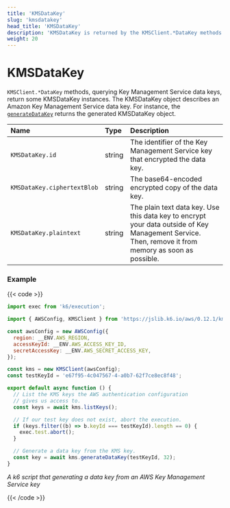 ```yaml
---
title: 'KMSDataKey'
slug: 'kmsdatakey'
head_title: 'KMSDataKey'
description: 'KMSDataKey is returned by the KMSClient.*DataKey methods that query KMS data keys'
weight: 20
---
```


# KMSDataKey

`KMSClient.*DataKey` methods, querying Key Management Service data keys, return some KMSDataKey instances.
The KMSDataKey object describes an Amazon Key Management Service data key.
For instance, the [`generateDataKey`](https://grafana.com/docs/k6/<K6_VERSION>/javascript-api/jslib/aws/kmsclient/generatedatakey/) returns the generated KMSDataKey object.

| Name                        | Type   | Description                                                                                                                                         |
| :-------------------------- | :----- | :-------------------------------------------------------------------------------------------------------------------------------------------------- |
| `KMSDataKey.id`             | string | The identifier of the Key Management Service key that encrypted the data key.                                                                       |
| `KMSDataKey.ciphertextBlob` | string | The base64-encoded encrypted copy of the data key.                                                                                                  |
| `KMSDataKey.plaintext`      | string | The plain text data key. Use this data key to encrypt your data outside of Key Management Service. Then, remove it from memory as soon as possible. |

### Example

{{< code >}}

```javascript
import exec from 'k6/execution';

import { AWSConfig, KMSClient } from 'https://jslib.k6.io/aws/0.12.1/kms.js';

const awsConfig = new AWSConfig({
  region: __ENV.AWS_REGION,
  accessKeyId: __ENV.AWS_ACCESS_KEY_ID,
  secretAccessKey: __ENV.AWS_SECRET_ACCESS_KEY,
});

const kms = new KMSClient(awsConfig);
const testKeyId = 'e67f95-4c047567-4-a0b7-62f7ce8ec8f48';

export default async function () {
  // List the KMS keys the AWS authentication configuration
  // gives us access to.
  const keys = await kms.listKeys();

  // If our test key does not exist, abort the execution.
  if (keys.filter((b) => b.keyId === testKeyId).length == 0) {
    exec.test.abort();
  }

  // Generate a data key from the KMS key.
  const key = await kms.generateDataKey(testKeyId, 32);
}
```

_A k6 script that generating a data key from an AWS Key Management Service key_

{{< /code >}}
